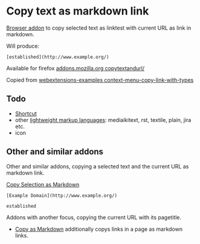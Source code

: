 # Copy text as markdown link


[Browser addon](https://developer.mozilla.org/en-US/docs/Mozilla/Add-ons) to copy selected text as linktest with current URL as link in markdown.

Will produce:
```
[established](http://www.example.org/)
```

Available for firefox [addons.mozilla.org copytextandurl/](https://addons.mozilla.org/en-US/firefox/addon/copytextandurl/)


Copied from [webextensions-examples context-menu-copy-link-with-types](https://github.com/mdn/webextensions-examples/tree/master/context-menu-copy-link-with-types)

## Todo

* [Shortcut](https://developer.mozilla.org/en-US/docs/Mozilla/Add-ons/WebExtensions/manifest.json/commands)
* other [lightweight markup languages](https://en.wikipedia.org/wiki/Lightweight_markup_language): mediaikitext, rst, textile, plain, jira etc.
* icon

## Other and similar addons

Other and similar addons, copying a selected text and the current URL as markdown link.

[Copy Selection as Markdown](https://addons.mozilla.org/de/android/addon/copy-selection-as-markdown/)

```
[Example Domain](http://www.example.org/)

established
```

Addons with another focus, copying the current URL with its pagetitle.

* [Copy as Markdown](https://addons.mozilla.org/de/android/addon/copy-as-markdown/) additionally copys links in a page as markdown links.
